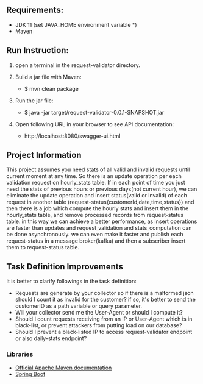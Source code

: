 ## Requirements:
*  JDK 11 (set JAVA_HOME environment variable *)
*  Maven

## Run Instruction:
1. open a terminal in the request-validator directory.

1. Build a jar file with Maven:
   * $ mvn clean package
1. Run the jar file:
   * $ java -jar target/request-validator-0.0.1-SNAPSHOT.jar
1. Open following URL in your browser to see API documentation:
   * http://localhost:8080/swagger-ui.html

## Project Information
This project assumes you need stats of all valid and invalid requests until current moment at any time.
So there is an update operation per each validation request on hourly_stats table.
If in each point of time you just need the stats of previous hours or previous days(not current hour), we can eliminate
the update operation and insert status(valid or invalid) of each request in another table 
(request-status{customerId,date,time,status}) and then there is a job which compute the hourly stats and insert them in
the hourly_stats table, and remove processed records from request-status table. in this way we can achieve a better
performance, as insert operations are faster than updates and request_validation and stats_computation can be done 
asynchronously.
we can even make it faster and publish each request-status in a message broker(kafka) and then a
subscriber insert them to request-status table.

## Task Definition Improvements
It is better to clarify followings in the task definition:
* Requests are generate by your collector so if there is a malformed json should I count it as invalid for the customer?
if so, it's better to send the customerID as a path variable or query parameter.
* Will your collector send me the User-Agent or should I compute it? 
* Should I count requests receiving from an IP or User-Agent which is in black-list, or prevent attackers from putting load on our database?
* Should I prevent a black-listed IP to access request-validator endpoint or also daily-stats endpoint?

### Libraries
* [Official Apache Maven documentation](https://maven.apache.org/guides/index.html)
* [Spring Boot](https://docs.spring.io/spring-boot/docs/2.3.4.RELEASE/reference/htmlsingle/)